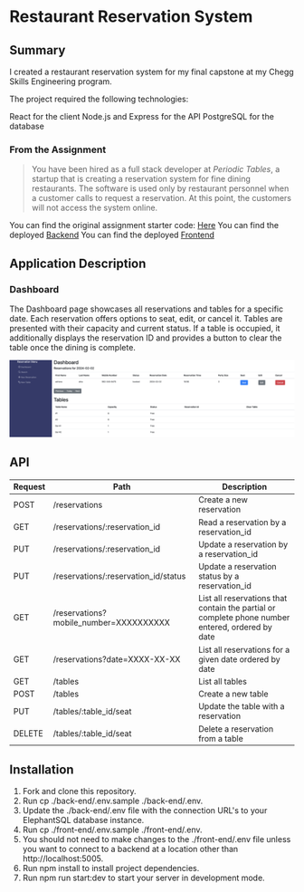 # Restaurant Reservation System

## Summary

I created a restaurant reservation system for my final capstone at my Chegg Skills Engineering program.

The project required the following technologies:

React for the client
Node.js and Express for the API
PostgreSQL for the database

### From the Assignment

> You have been hired as a full stack developer at _Periodic Tables_, a startup that is creating a reservation system for fine dining restaurants.
> The software is used only by restaurant personnel when a customer calls to request a reservation.
> At this point, the customers will not access the system online.


You can find the original assignment starter code: [Here](https://github.com/Thinkful-Ed/starter-restaurant-reservation)
You can find the deployed [Backend](https://restaurantreservationsystembackend.onrender.com)
You can find the deployed [Frontend](https://restaurantreservationsystemfrontend.onrender.com)
## Application Description

### Dashboard 

The Dashboard page showcases all reservations and tables for a specific date. Each reservation offers options to seat, edit, or cancel it. Tables are presented with their capacity and current status. If a table is occupied, it additionally displays the reservation ID and provides a button to clear the table once the dining is complete.

<img src="Dashboard.PNG">



## API

| Request | Path                                | Description                                                |
|---------|-------------------------------------|------------------------------------------------------------|
| POST    | /reservations                       | Create a new reservation                                   |
| GET     | /reservations/:reservation_id       | Read a reservation by a reservation_id                     |
| PUT     | /reservations/:reservation_id       | Update a reservation by a reservation_id                   |
| PUT     | /reservations/:reservation_id/status| Update a reservation status by a reservation_id             |
| GET     | /reservations?mobile_number=XXXXXXXXXX | List all reservations that contain the partial or complete phone number entered, ordered by date |
| GET     | /reservations?date=XXXX-XX-XX       | List all reservations for a given date ordered by date     |
| GET     | /tables                             | List all tables                                             |
| POST    | /tables                             | Create a new table                                         |
| PUT     | /tables/:table_id/seat              | Update the table with a reservation                        |
| DELETE  | /tables/:table_id/seat              | Delete a reservation from a table                          |


## Installation
1. Fork and clone this repository.
2. Run cp ./back-end/.env.sample ./back-end/.env.
3. Update the ./back-end/.env file with the connection URL's to your ElephantSQL database instance.
4. Run cp ./front-end/.env.sample ./front-end/.env.
5. You should not need to make changes to the ./front-end/.env file unless you want to connect to a backend at a location other than http://localhost:5005.
6. Run npm install to install project dependencies.
7. Run npm run start:dev to start your server in development mode.
